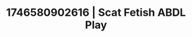 ---
categories:
- AI-generated
- Elegant fetish
- Deep touch
- Pleasure mapping
- Bare skin
- ASMR
- Shadow kink
- Cosplay
image: /assets/images/1746580902616.jpg
layout: post
seo:
  description: Featured content with premium Scat Fetish, ABDL Play. HD images available.
  keywords: Scat Fetish, ABDL Play
  og_image: /assets/images/1746580902616.jpg
  schema_type: VisualArtwork
tags:
- ABDL Play
- Scat Fetish
- '#1746580902616'
title: 1746580902616 | Scat Fetish ABDL Play
---